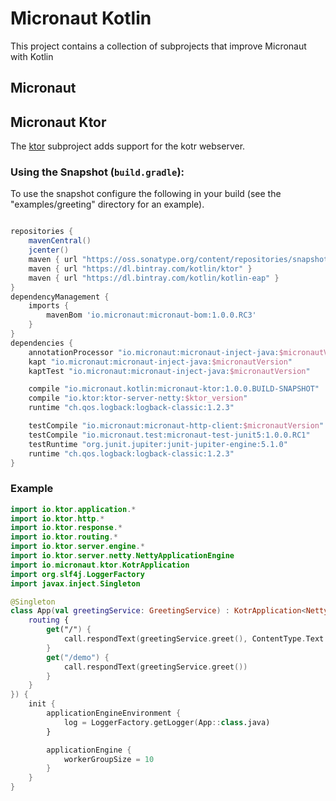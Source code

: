 # Micronaut Kotlin

This project contains a collection of subprojects that improve Micronaut with Kotlin

## Micronaut 

## Micronaut Ktor



The [ktor](https://ktor.io) subproject adds support for the kotr webserver. 


### Using the Snapshot (`build.gradle`):

To use the snapshot configure the following in your build (see the "examples/greeting" directory for an example).

```groovy

repositories {
    mavenCentral()
    jcenter()
    maven { url "https://oss.sonatype.org/content/repositories/snapshots/"}
    maven { url "https://dl.bintray.com/kotlin/ktor" }
    maven { url "https://dl.bintray.com/kotlin/kotlin-eap" }
}
dependencyManagement {
    imports {
        mavenBom 'io.micronaut:micronaut-bom:1.0.0.RC3'
    }
}
dependencies {
    annotationProcessor "io.micronaut:micronaut-inject-java:$micronautVersion"
    kapt "io.micronaut:micronaut-inject-java:$micronautVersion"
    kaptTest "io.micronaut:micronaut-inject-java:$micronautVersion"

    compile "io.micronaut.kotlin:micronaut-ktor:1.0.0.BUILD-SNAPSHOT"
    compile "io.ktor:ktor-server-netty:$ktor_version"
    runtime "ch.qos.logback:logback-classic:1.2.3"

    testCompile "io.micronaut:micronaut-http-client:$micronautVersion"
    testCompile "io.micronaut.test:micronaut-test-junit5:1.0.0.RC1"
    testRuntime "org.junit.jupiter:junit-jupiter-engine:5.1.0"
    runtime "ch.qos.logback:logback-classic:1.2.3"
}

```

### Example

```kotlin
import io.ktor.application.*
import io.ktor.http.*
import io.ktor.response.*
import io.ktor.routing.*
import io.ktor.server.engine.*
import io.ktor.server.netty.NettyApplicationEngine
import io.micronaut.ktor.KotrApplication
import org.slf4j.LoggerFactory
import javax.inject.Singleton

@Singleton
class App(val greetingService: GreetingService) : KotrApplication<NettyApplicationEngine.Configuration>({
    routing {
        get("/") {
            call.respondText(greetingService.greet(), ContentType.Text.Plain)
        }
        get("/demo") {
            call.respondText(greetingService.greet())
        }
    }
}) {
    init {
        applicationEngineEnvironment {
            log = LoggerFactory.getLogger(App::class.java)
        }

        applicationEngine {
            workerGroupSize = 10
        }
    }
}
```
